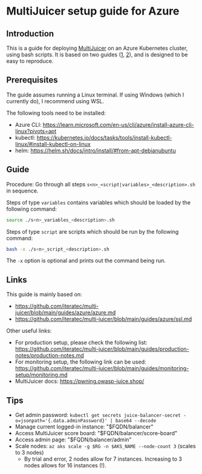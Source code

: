 # MultiJuicer setup guide for Azure

## Introduction

This is a guide for deploying [MultiJuicer](https://github.com/iteratec/multi-juicer) on an Azure Kubernetes cluster, using bash scripts. It is based on two guides ([1](https://github.com/iteratec/multi-juicer/blob/main/guides/azure/azure.md), [2](https://github.com/iteratec/multi-juicer/blob/main/guides/azure/ssl.md)), and is designed to be easy to reproduce.

## Prerequisites

The guide assumes running a Linux terminal. If using Windows (which I currently do), I recommend using WSL.

The following tools need to be installed:

* Azure CLI: https://learn.microsoft.com/en-us/cli/azure/install-azure-cli-linux?pivots=apt
* kubectl: https://kubernetes.io/docs/tasks/tools/install-kubectl-linux/#install-kubectl-on-linux
* helm: https://helm.sh/docs/intro/install/#from-apt-debianubuntu

## Guide

Procedure: Go through all steps `s<n>_<script|variables>_<description>.sh` in sequence.

Steps of type `variables` contains variables which should be loaded by the following command:

```bash
source ./s<n>_variables_<description>.sh
```

Steps of type `script` are scripts which should be run by the following command:

```bash
bash -x ./s<n>_script_<description>.sh
```

The `-x` option is optional and prints out the command being run.

## Links

This guide is mainly based on:

* https://github.com/iteratec/multi-juicer/blob/main/guides/azure/azure.md
* https://github.com/iteratec/multi-juicer/blob/main/guides/azure/ssl.md

Other useful links:

* For production setup, please check the following list: https://github.com/iteratec/multi-juicer/blob/main/guides/production-notes/production-notes.md
* For monitoring setup, the following link can be used: https://github.com/iteratec/multi-juicer/blob/main/guides/monitoring-setup/monitoring.md
* MultiJuicer docs: https://pwning.owasp-juice.shop/

## Tips

* Get admin password: `kubectl get secrets juice-balancer-secret -o=jsonpath='{.data.adminPassword}' | base64 --decode`
* Manage current logged-in instance: "$FQDN/balancer"
* Access MultiJuicer score board: "$FQDN/balancer/score-board"
* Access admin page: "$FQDN/balancer/admin"
* Scale nodes: `az aks scale -g $RG -n $AKS_NAME --node-count 3` (scales to 3 nodes)
    * By trial and error, 2 nodes allow for 7 instances. Increasing to 3 nodes allows for 16 instances (!).
